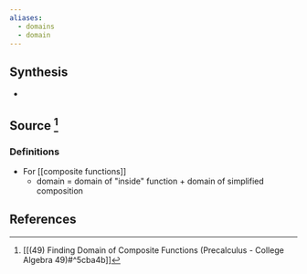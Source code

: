 ```yaml
---
aliases:
  - domains
  - domain
---
```

## Synthesis
- 
## Source [^1]
### Definitions
- For [[composite functions]]
	- domain = domain of "inside" function + domain of simplified composition
## References

[^1]: [[(49) Finding Domain of Composite Functions (Precalculus - College Algebra 49)#^5cba4b]]